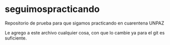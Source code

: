 # seguimospracticando
Repositorio de prueba para que sigamos practicando en cuarentena UNPAZ


Le agrego a este archivo cualquier cosa, con que 
lo cambie ya para el git es suficiente.
